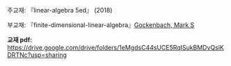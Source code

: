 주교재:  『linear-algebra 5ed』<Stephen Friedberg> (2018) 

부교재: 『finite-dimensional-linear-algebra』[Gockenbach, Mark S](2010)

**교재 pdf:** https://drive.google.com/drive/folders/1eMgdsC44sUCE5RqISukBMDvQsiKDRTNc?usp=sharing
